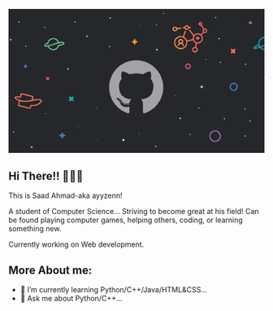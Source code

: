 [![Braydon's GitHub Banner](./img/github-on-the-hunt-for-a-new-diversity-lead-developers-techworld-github-universe-png-800_450.png)](https://ayyzenn.dev)



## Hi There!! 🙋🏻‍♂️
This is Saad Ahmad-aka ayyzenn! 

A student of Computer Science… Striving to become great at his field! Can be found playing computer games, helping others, coding, or learning something new.

Currently working on Web development.

## More About me:
- 🌱 I’m currently learning Python/C++/Java/HTML&CSS...
- 💬 Ask me about Python/C++...
